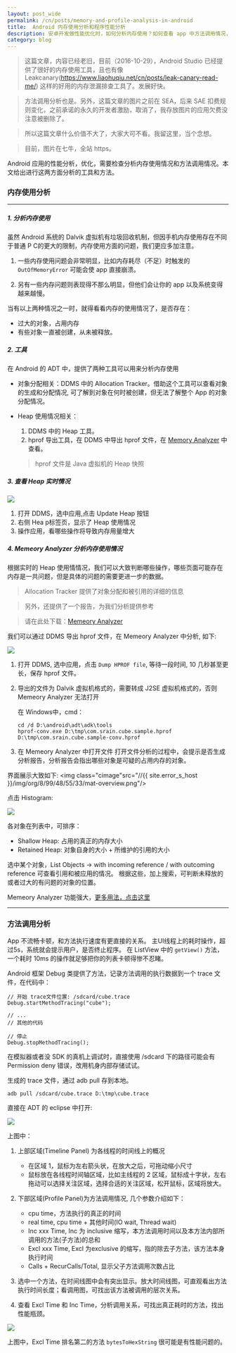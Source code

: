 ```yaml
---
layout: post_wide
permalink: /cn/posts/memory-and-profile-analysis-in-android
title:  Android 内存使用分析和程序性能分析
description: 安卓开发做性能优化时，如何分析内存使用？如何查看 app 中方法调用情况，找出性能瓶颈？
category: blog
---
```


> 这篇文章，内容已经老旧，目前（2016-10-29），Android Studio 已经提供了很好的内存使用工具，且也有像 Leakcanary(https://www.liaohuqiu.net/cn/posts/leak-canary-read-me/) 这样的好用的内存泄漏排查工具了。发展好快。

> 方法调用分析也是。另外，这篇文章的图片之前在 SEA，后来 SAE 扣费规则变化，之前承诺的永久的开发者激励，取消了，我存放图片的应用欠费没注意被删除了。

> 所以这篇文章什么价值不大了，大家大可不看。我留这里，当个念想。

> 目前，图片在七牛，全站 https。

Android 应用的性能分析，优化，需要检查分析内存使用情况和方法调用情况。本文给出进行这两方面分析的工具和方法。

### 内存使用分析
---
##### 1. 分析内存使用
    
虽然 Android 系统的 Dalvik 虚拟机有垃圾回收机制，但因手机内存使用存在不同于普通 P C的更大的限制，内存使用方面的问题，我们更应多加注意。

1. 一些内存使用问题会非常明显，比如内存耗尽（不足）时触发的 `OutOfMemoryError` 可能会使 app 直接崩溃。
    
2. 另有一些内存问题则表现得不那么明显，但他们会让你的 app 以及系统变得越来越慢。

当有以上两种情况之一时，就得看看内存的使用情况了，是否存在：

* 过大的对象，占用内存
* 有些对象一直被创建，从未被释放。

##### 2. 工具

在 Android 的 ADT 中，提供了两种工具可以用来分析内存使用

* 对象分配相关：DDMS 中的 Allocation Tracker。借助这个工具可以查看对象的生成和分配情况, 可了解到对象在何时被创建，但无法了解整个 App 的对象分配情况。

* Heap 使用情况相关：
    1. DDMS 中的 Heap 工具。
    2. hprof 导出工具，在 DDMS 中导出 hprof 文件，在 [Memory Analyzer](http://www.eclipse.org/mat/) 中查看。

    > hprof 文件是 Java 虚拟机的 Heap 快照

##### 3. 查看 Heap 实时情况

<img class="cimage" src="//{{ site.error_s_host }}/img/org/17/70/1/5/60/update-heap-status.png"/>

1.  打开 DDMS，选中应用,点击 Update Heap 按钮
2.  右侧 Hea p标签页，显示了 Heap 使用情况
3.  操作应用，看哪些操作将导致内存用量增大

##### 4. Memeory Analyzer 分析内存使用情况

根据实时的 Heap 使用情情况，我们可以大致判断哪些操作，哪些页面可能存在内存是一共问题，但是具体的问题的需要更进一步的数据。

> Allocation Tracker 提供了对象分配和被引用的详细的信息

> 另外，还提供了一个报告，为我们分析提供参考

> 请在此处下载：[Memeory Analyzer](http://www.eclipse.org/mat/)

我们可以通过 DDMS 导出 hprof 文件，在 Memeory Analyzer 中分析, 如下:

<img class="cimage" src="//{{ site.error_s_host }}/img/org/28/36/67/55/22/dump-hprof.png"/>


1.  打开 DDMS, 选中应用，点击 `Dump HPROF file`, 等待一段时间, 10 几秒甚至更长，保存 hprof 文件。
2.  导出的文件为 Dalvik 虚拟机格式的，需要转成 J2SE 虚拟机格式的，否则 Memeory Analyzer 无法打开

    在 Windows中，cmd：

        cd /d D:\android\adt\adk\tools
        hprof-conv.exe D:\tmp\com.srain.cube.sample.hprof D:\tmp\com.srain.cube.sample-conv.hprof

3.  在 Memeory Analyzer 中打开文件
    打开文件分析的过程中，会提示是否生成分析报告，分析报告会指出哪些对象是可疑的占用内存的对象。

界面展示大致如下:
<img class="cimage"src="//{{ site.error_s_host }}/img/org/8/99/48/55/33/mat-overview.png"/>

点击 Histogram:

<img class="cimage" src="//{{ site.error_s_host }}/img/org/11/78/0/42/66/mat-histogram.png"/>

各对象在列表中，可排序：

* Shallow Heap: 占用的真正的内存大小
* Retained Heap: 对象自身的大小 + 所维护的引用的大小

选中某个对象，List Objects -> with incoming reference / with outcoming reference 可查看引用和被应用的情况。
根据这些，加上搜索，可判断未释放的或者过大的有问题的对象的位置。

Memeory Analyzer 功能强大，[更多用法，点击这里](http://eclipsesource.com/blogs/2013/01/21/10-tips-for-using-the-eclipse-memory-analyzer/)

---

### 方法调用分析

App 不流畅卡顿，和方法执行速度有更直接的关系。
主UI线程上的耗时操作，超过5s，系统就会提示用户，是否终止程序。
在 ListView 中的 `getView()` 方法，一个耗时 10ms 的操作就足够把你的列表卡顿得惨不忍睹。

Android 框架 Debug 类提供了方法，记录方法调用的执行数据到一个 trace 文件，在代码中：

    // 开始 trace文件位置: /sdcard/cube.trace
    Debug.startMethodTracing("cube");

    // ...
    // 其他的代码

    // 停止
    Debug.stopMethodTracing();

在模拟器或者没 SDK 的真机上调试时，直接使用 /sdcard 下的路径可能会有 Permission deny 错误，改用机身内部存储试试。

生成的 trace 文件，通过 adb pull 存到本地。

    adb pull /sdcard/cube.trace D:\tmp\cube.trace

直接在 ADT 的 eclipse 中打开:

<img class="cimage" src="//{{ site.error_s_host }}/img/org/19/98/19/71/81/trace-view-overview.png"/>

上图中：

1. 上部区域(Timeline Panel) 为各线程的时间线上的概况
    * 在区域 1，鼠标为左右箭头状，在放大之后，可拖动缩小尺寸
    * 鼠标放在各线程时间轴区域，比如主线程的 2 区域，鼠标成十字状，左右拖动可以选择关注区域，选择合适的关注区域，松开鼠标，区域将放大。

2. 下部区域(Profile Panel)为方法调用情况, 几个参数介绍如下：
    * cpu time，方法执行的真正的时间
    * real time, cpu time + 其他时间(IO wait, Thread wait)
    * Inc xxx Time, Inc 为 inclusive 缩写，本方法调用时间以及本方法内部所调用的方法(子方法)的总和
    * Excl xxx Time, Excl 为exclusive 的缩写，指的除去子方法，该方法本身执行时间
    * Calls + RecurCalls/Total, 显示父子方法调用次数占比

3.  选中一个方法，在时间线图中会有突出显示。放大时间线图，可直观看出方法执行时间长度；看调用图，可找出该方法被调用的层次关系。

4.  查看 Excl Time 和 Inc Time，分析调用关系，可找出真正耗时的方法，找出性能瓶颈。

<img class="cimage" src="//{{ site.error_s_host }}/img/org/13/42/30/62/45/trace-view-exclusive-time.png"/>

上图中，Excl Time 排名第二的方法 `bytesToHexString` 很可能是有性能问题的。
